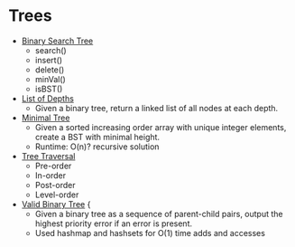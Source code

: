 # Trees

* [Binary Search Tree](binary_search_tree.py)
	* search()
	* insert()
	* delete()
	* minVal()
	* isBST()
* [List of Depths](listofDepths.py)
	* Given a binary tree, return a linked list of all nodes at each depth.
* [Minimal Tree](minimalTree.py)
	* Given a sorted increasing order array with unique integer elements, create a BST with minimal height.
	* Runtime: O(n)? recursive solution
* [Tree Traversal](tree_traversal.py)
	* Pre-order
	* In-order
	* Post-order
	* Level-order
* [Valid Binary Tree](validBinaryTree.java) {
	* Given a binary tree as a sequence of parent-child pairs, output the highest priority error if an error is present.
	* Used hashmap and hashsets for O(1) time adds and accesses